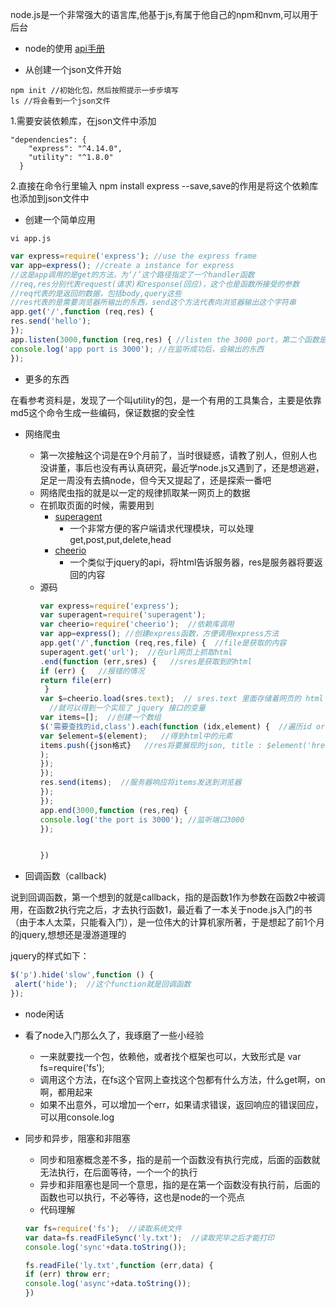 node.js是一个非常强大的语言库,他基于js,有属于他自己的npm和nvm,可以用于后台

* node的使用
[api手册](http://wiki.jikexueyuan.com/project/nodejs/)

* 从创建一个json文件开始
```
npm init //初始化包，然后按照提示一步步填写
ls //将会看到一个json文件
```
1.需要安装依赖库，在json文件中添加
```
"dependencies": {
    "express": "^4.14.0",
    "utility": "^1.8.0"
  }
```
2.直接在命令行里输入 npm install express --save,save的作用是将这个依赖库也添加到json文件中

* 创建一个简单应用
```
vi app.js
```
```javascript
var express=require('express'); //use the express frame 
var app=express(); //create a instance for express
//这是app调用的是get的方法，为‘/’这个路径指定了一个handler函数
//req,res分别代表request(请求)和response(回应)，这个也是函数所接受的参数
//req代表的是返回的数据，包括body,query这些
//res代表的是需要浏览器所输出的东西，send这个方法代表向浏览器输出这个字符串
app.get('/',function (req,res) { 
res.send('hello');
});
app.listen(3000,function (req,res) { //listen the 3000 port，第二个函数是回调函数
console.log('app port is 3000'); //在监听成功后，会输出的东西
}); 
```
* 更多的东西

在看参考资料是，发现了一个叫utility的包，是一个有用的工具集合，主要是依靠md5这个命令生成一些编码，保证数据的安全性


* 网络爬虫
  * 第一次接触这个词是在9个月前了，当时很疑惑，请教了别人，但别人也没讲董，事后也没有再认真研究，最近学node.js又遇到了，还是想逃避，足足一周没有去搞node，但今天又提起了，还是探索一番吧
  * 网络爬虫指的就是以一定的规律抓取某一网页上的数据
  * 在抓取页面的时候，需要用到
    * [superagent](https://cnodejs.org/topic/5378720ed6e2d16149fa16bd)
      * 一个非常方便的客户端请求代理模块，可以处理get,post,put,delete,head 
    * [cheerio](https://cnodejs.org/topic/5203a71844e76d216a727d2e)
      * 一个类似于jquery的api，将html告诉服务器，res是服务器将要返回的内容
  * 源码
    ```javascript
    var express=require('express');
    var superagent=require('superagent');
    var cheerio=require('cheerio');  //依赖库调用
    var app=express(); //创建express函数，方便调用express方法
    app.get('/',function (req,res,file) {  //file是获取的内容
    superagent.get('url');  //在url网页上抓取html
    .end(function (err,sres) {   //sres是获取到的html
    if (err) {   //报错的情况
    return file(err) 
     }
    var $=cheerio.load(sres.text);  // sres.text 里面存储着网页的 html 内容，将它传给 cheerio.load 之后
      //就可以得到一个实现了 jquery 接口的变量
    var items=[];  //创建一个数组
    $('需要查找的id,class').each(function (idx,element) {  //遍历id or class的元素
    var $element=$(element);   //得到html中的元素
    items.push({json格式}   //res将要展现的json, title : $element('href');
    ); 
    });
    });
    res.send(items);  //服务器响应将items发送到浏览器
    });
    });
    app.end(3000,function (res,req) {
    console.log('the port is 3000'); //监听端口3000
    });
    
    
    })
    ```

* 回调函数（callback)

说到回调函数，第一个想到的就是callback，指的是函数1作为参数在函数2中被调用，在函数2执行完之后，才去执行函数1，最近看了一本关于node.js入门的书（由于本人太菜，只能看入门），是一位伟大的计算机家所著，于是想起了前1个月的jquery,想想还是漫游道理的

jquery的样式如下：
```javascript
$('p').hide('slow',function () {
 alert('hide');  //这个function就是回调函数
});
```

* node闲话
 * 看了node入门那么久了，我琢磨了一些小经验
     * 一来就要找一个包，依赖他，或者找个框架也可以，大致形式是 var fs=require('fs');
     * 调用这个方法，在fs这个官网上查找这个包都有什么方法，什么get啊，on 啊，都用起来
     * 如果不出意外，可以增加一个err，如果请求错误，返回响应的错误回应，可以用console.log
* 同步和异步，阻塞和非阻塞
  *  同步和阻塞概念差不多，指的是前一个函数没有执行完成，后面的函数就无法执行，在后面等待，一个一个的执行
  *  异步和非阻塞也是同一个意思，指的是在第一个函数没有执行前，后面的函数也可以执行，不必等待，这也是node的一个亮点
  *  代码理解
  
  ```javascript
  var fs=require('fs');  //读取系统文件
  var data=fs.readFileSync('ly.txt');  //读取完毕之后才能打印
  console.log('sync'+data.toString());
  
  fs.readFile('ly.txt',function (err,data) {
  if (err) throw err;
  console.log('async'+data.toString());
  })
   
